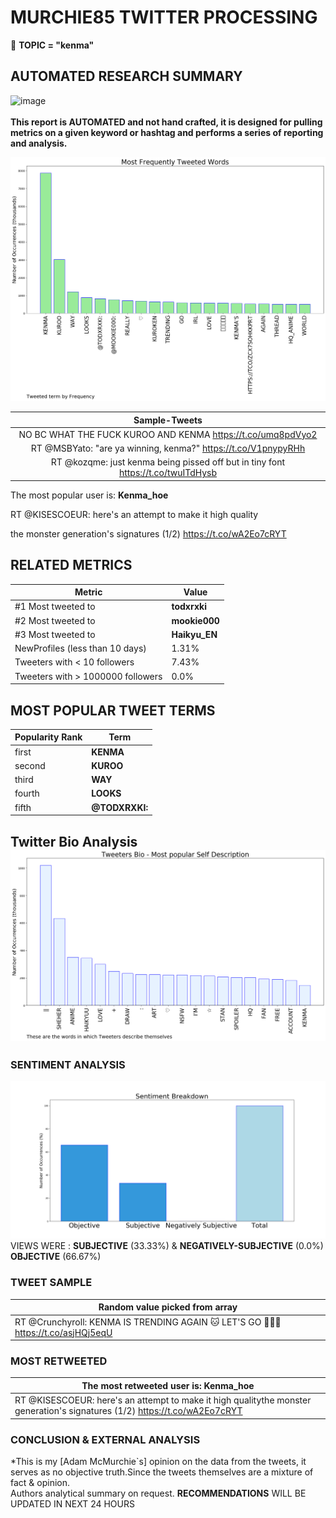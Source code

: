 # MURCHIE85 TWITTER PROCESSING 
&#x1F34E; **TOPIC = "kenma"**

## AUTOMATED RESEARCH SUMMARY

![image](https://marketingplatform.google.com/about/static/images/gmp/analytics-smb-benefit.jpg)
<br></br>
<b> This report is AUTOMATED and not hand crafted, it is designed for pulling metrics on a given keyword or hashtag and performs a series of reporting and analysis.</b>



![image](TWEETS.png)



|                **Sample-Tweets**        |
| :-------------: |
| NO BC WHAT THE FUCK KUROO AND KENMA https://t.co/umq8pdVyo2 |
| RT @MSBYato: "are ya winning, kenma?" https://t.co/V1pnypyRHh |
| RT @kozqme: just kenma being pissed off but in tiny font https://t.co/twuITdHysb |

The most popular user is: **Kenma_hoe**
<div class="alert alert-block alert-danger"> RT @KISESCOEUR: here's an attempt to make it high quality

the monster generation's signatures (1/2) https://t.co/wA2Eo7cRYT</div>

## RELATED METRICS<br>
| Metric | Value |
| ------------- | ------------- |
| #1 Most tweeted to  | **todxrxki** |
| #2 Most tweeted to  | **mookie000** |
| #3 Most tweeted to  | **Haikyu_EN** |
| NewProfiles (less than 10 days) | 1.31%  |
| Tweeters with < 10 followers  | 7.43%|
| Tweeters with > 1000000 followers  | 0.0%  |



## MOST POPULAR TWEET TERMS 


| Popularity Rank  | Term |
| ------------- | ------------- |
| first  | **KENMA**  |
| second  | **KUROO**  |
| third  | **WAY** |
| fourth  | **LOOKS**  |
| fifth  | **@TODXRXKI:**  |


## Twitter Bio Analysis![image](BIO.png)
### SENTIMENT ANALYSIS
![image](sentiment.png)
VIEWS WERE : **SUBJECTIVE**  (33.33%) & **NEGATIVELY-SUBJECTIVE** (0.0%) **OBJECTIVE** (66.67%)

### TWEET SAMPLE 
| Random value picked from array |
| ------------- |
|RT @Crunchyroll: KENMA IS TRENDING AGAIN 🐱 LET'S GO 🎉🎉🎉 https://t.co/asjHQj5eqU |

### MOST RETWEETED 

| The most retweeted user is: **Kenma_hoe**  |
| ------------- |
| RT @KISESCOEUR: here's an attempt to make it high qualitythe monster generation's signatures (1/2) https://t.co/wA2Eo7cRYT |

### CONCLUSION & EXTERNAL ANALYSIS

*This is my [Adam McMurchie`s] opinion on the data from the tweets, it serves as no objective truth.Since the tweets themselves are a mixture of fact & opinion.<br>
Authors analytical summary on request.
**RECOMMENDATIONS** WILL BE UPDATED IN NEXT  24 HOURS <br>